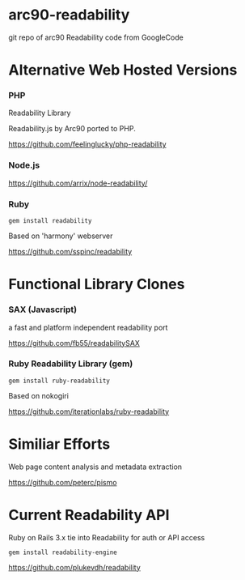 arc90-readability
=================

git repo of arc90 Readability code from GoogleCode

Alternative Web Hosted Versions
=================

### PHP 

Readability Library

Readability.js by Arc90 ported to PHP.

https://github.com/feelinglucky/php-readability

### Node.js 

https://github.com/arrix/node-readability/

### Ruby

`gem install readability`

Based on 'harmony' webserver 

https://github.com/sspinc/readability

Functional Library Clones
==================
### SAX (Javascript)

a fast and platform independent readability port

https://github.com/fb55/readabilitySAX


### Ruby Readability Library (gem)
`gem install ruby-readability`

Based on nokogiri 

https://github.com/iterationlabs/ruby-readability



Similiar Efforts
================

Web page content analysis and metadata extraction

https://github.com/peterc/pismo


Current Readability API 
=================
Ruby on Rails 3.x tie into Readability for auth or API access

`gem install readability-engine`

https://github.com/plukevdh/readability

